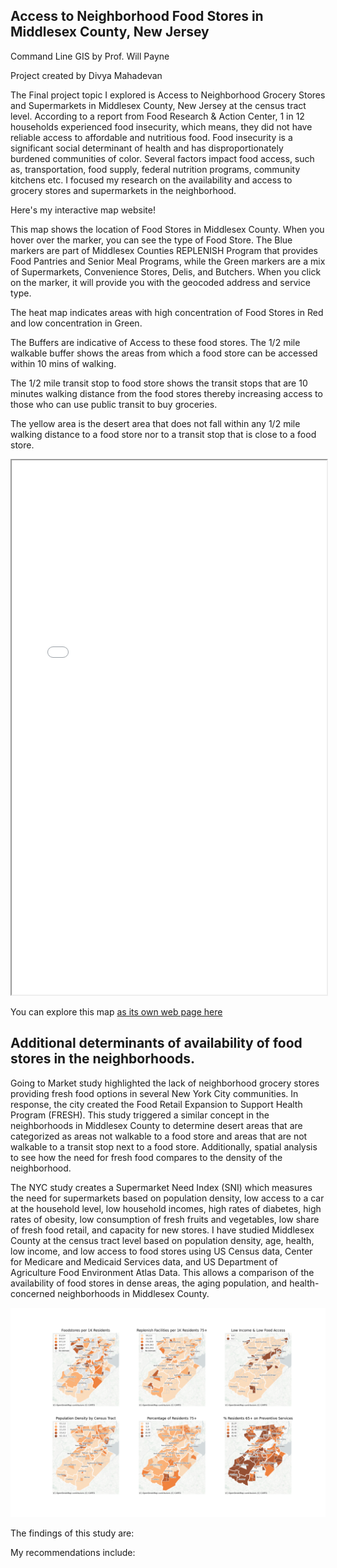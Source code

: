 ## Access to Neighborhood Food Stores in Middlesex County, New Jersey

Command Line GIS by Prof. Will Payne

Project created by Divya Mahadevan


The Final project topic I explored is Access to Neighborhood Grocery Stores and Supermarkets in Middlesex County, New Jersey at the census tract level. According to a report from Food Research & Action Center, 1 in 12 households experienced food insecurity, which means, they did not have reliable access to affordable and nutritious food. Food insecurity is a significant social determinant of health and has disproportionately burdened communities of color. Several factors impact food access, such as, transportation, food supply, federal nutrition programs, community kitchens etc. I focused my research on the availability and access to grocery stores and supermarkets in the neighborhood. 

Here's my interactive map website!

This map shows the location of Food Stores in Middlesex County. When you hover over the marker, you can see the type of Food Store. The Blue markers are part of  Middlesex Counties REPLENISH Program that provides Food Pantries and Senior Meal Programs, while the Green markers are a mix of Supermarkets, Convenience Stores, Delis, and Butchers. When you click on the marker, it will provide you with the geocoded address and service type.

The heat map indicates areas with high concentration of Food Stores in Red and low concentration in Green.

The Buffers are indicative of Access to these food stores. The 1/2 mile walkable buffer shows the areas from which a food store can be accessed within 10 mins of walking.

The 1/2 mile transit stop to food store shows the transit stops that are 10 minutes walking distance from the food stores thereby increasing access to those who can use public transit to buy groceries.

The yellow area is the desert area that does not fall within any 1/2 mile walking distance to a food store nor to a transit stop that is close to a food store. 

<iframe src="foodstore_interactive.html" height="855" width="100%"></iframe>

You can explore this map [as its own web page here](foodstore_interactive.html)

## Additional determinants of availability of food stores in the neighborhoods. 

Going to Market study highlighted the lack of neighborhood grocery stores providing fresh food options in several New York City communities. In response, the city created the Food Retail Expansion to Support Health Program (FRESH). This study triggered a similar concept in the neighborhoods in Middlesex County to determine desert areas that are categorized as areas not walkable to a food store and areas that are not walkable to a transit stop next to a food store. Additionally, spatial analysis to see how the need for fresh food compares to the density of the neighborhood. 

The NYC study creates a Supermarket Need Index (SNI) which measures the need for supermarkets based on population density, low access to a car at the household level, low household incomes, high rates of diabetes, high rates of obesity, low consumption of fresh fruits and vegetables, low share of fresh food retail, and capacity for new stores. I have studied Middlesex County at the census tract level based on population density, age, health, low income, and low access to food stores using US Census data, Center for Medicare and Medicaid Services data, and US Department of Agriculture Food Environment Atlas Data. This allows a comparison of the availability of food stores in dense areas, the aging population, and health-concerned neighborhoods in Middlesex County.


![Static Maps](Static.png)


The findings of this study are: 

My recommendations include: 
